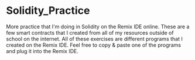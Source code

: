 # Solidity_Practice
More practice that I'm doing in Solidity on the Remix IDE online.
These are a few smart contracts that I created from all of my resources outside of school on the internet.
All of these exercises are different programs that I created on the Remix IDE. Feel free to copy & paste one of the programs and plug it into the Remix IDE.
